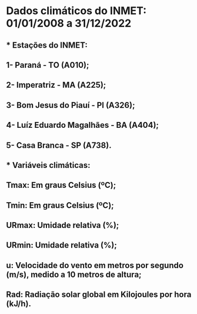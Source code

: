 # Dados climáticos do INMET: 01/01/2008 a 31/12/2022

## * Estações do INMET: 

##    1- Paraná - TO (A010); 

##    2- Imperatriz - MA (A225);

##    3- Bom Jesus do Piauí - PI (A326);

##    4- Luíz Eduardo Magalhães - BA (A404);

##    5- Casa Branca - SP (A738).

## * Variáveis climáticas:

##    Tmax: Em graus Celsius (ºC);

##    Tmin: Em graus Celsius (ºC);

##    URmax: Umidade relativa (%);

##    URmin: Umidade relativa (%);

##    u: Velocidade do vento em metros por segundo (m/s), medido a 10 metros de altura;
    
##    Rad: Radiação solar global em Kilojoules por hora (kJ/h).